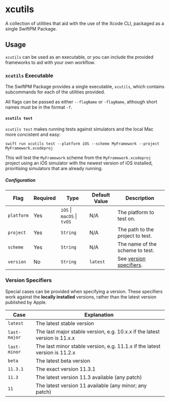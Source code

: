 # xcutils

A collection of utilities that aid with the use of the Xcode CLI, packaged as a single SwiftPM Package.

## Usage

`xcutils` can be used as an executable, or you can include the provided frameworks to aid with your own workflow.

### `xcutils` Executable

The SwiftPM Package provides a single executable, `xcutils`, which contains subcommands for each of the utilities provided.

All flags can be passed as either `--flagName` or `-flagName`, although short names must be in the format `-f`.

#### `xcutils test`

`xcutils test` makes running tests against simulators and the local Mac more concistent and easy:

```shell
swift run xcutils test --platform iOS --scheme MyFramework --project MyFramework.xcodeproj
```

This will test the `MyFramework` scheme from the `MyFramework.xcodeproj` project using an iOS simulator with the newest version of iOS installed, prioritising simulators that are already running.

##### Configuration

| Flag | Required | Type | Default Value | Description |
|------|----------|------|---------------|-------------|
| `platform` | Yes | `iOS` \| `macOS` \| `tvOS`| N/A | The platform to test on. |
| `project` | Yes | `String` | N/A | The path to the project to test. |
| `scheme` | Yes | `String` | N/A | The name of the scheme to test. |
| `version` | No | `String` | `latest` | See [version specifiers](#version-specifiers). |

### Version Specifiers

Special cases can be provided when specifying a version. These specifiers work against the **locally installed** versions, rather than the latest version published by Apple.

| Case | Explanation |
|------|-------------|
| `latest` | The latest stable version |
| `last-major` | The last major stable version, e.g. 10.x.x if the latest version is 11.x.x |
| `last-minor` | The last minor stable version, e.g. 11.1.x if the latest version is 11.2.x |
| `beta` | The latest beta version |
| `11.3.1` | The exact version 11.3.1 |
| `11.3` | The latest version 11.3 available (any patch) |
| `11` | The latest version 11 available (any minor; any patch) |
